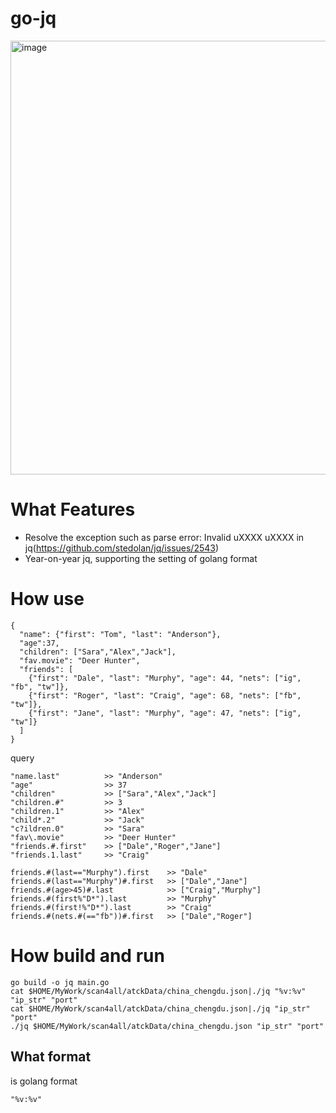 # go-jq
<img width="694" alt="image" src="https://user-images.githubusercontent.com/18223385/222345227-859084de-511c-40dc-9e8e-f4ed964409c4.png">

# What Features
- Resolve the exception such as parse error: Invalid uXXXX uXXXX in jq(https://github.com/stedolan/jq/issues/2543)
- Year-on-year jq, supporting the setting of golang format

# How use
```
{
  "name": {"first": "Tom", "last": "Anderson"},
  "age":37,
  "children": ["Sara","Alex","Jack"],
  "fav.movie": "Deer Hunter",
  "friends": [
    {"first": "Dale", "last": "Murphy", "age": 44, "nets": ["ig", "fb", "tw"]},
    {"first": "Roger", "last": "Craig", "age": 68, "nets": ["fb", "tw"]},
    {"first": "Jane", "last": "Murphy", "age": 47, "nets": ["ig", "tw"]}
  ]
}
```
query
```
"name.last"          >> "Anderson"
"age"                >> 37
"children"           >> ["Sara","Alex","Jack"]
"children.#"         >> 3
"children.1"         >> "Alex"
"child*.2"           >> "Jack"
"c?ildren.0"         >> "Sara"
"fav\.movie"         >> "Deer Hunter"
"friends.#.first"    >> ["Dale","Roger","Jane"]
"friends.1.last"     >> "Craig"

friends.#(last=="Murphy").first    >> "Dale"
friends.#(last=="Murphy")#.first   >> ["Dale","Jane"]
friends.#(age>45)#.last            >> ["Craig","Murphy"]
friends.#(first%"D*").last         >> "Murphy"
friends.#(first!%"D*").last        >> "Craig"
friends.#(nets.#(=="fb"))#.first   >> ["Dale","Roger"]
```

# How build and run
```
go build -o jq main.go
cat $HOME/MyWork/scan4all/atckData/china_chengdu.json|./jq "%v:%v" "ip_str" "port"
cat $HOME/MyWork/scan4all/atckData/china_chengdu.json|./jq "ip_str" "port"
./jq $HOME/MyWork/scan4all/atckData/china_chengdu.json "ip_str" "port"
```

## What format
is golang format
```
"%v:%v"
```
